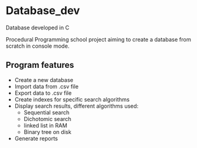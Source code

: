 # Database_dev
Database developed in C

Procedural Programming school project aiming to create a database from scratch in console mode.

## Program features
* Create a new database
* Import data from .csv file
* Export data to .csv file
* Create indexes for specific search algorithms
* Display search results, different algorithms used:
  * Sequential search
  * Dichotomic search
  * linked list in RAM
  * Binary tree on disk
* Generate reports

